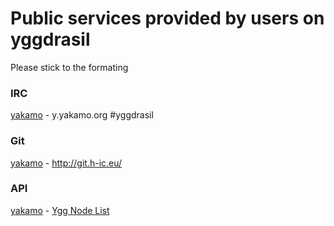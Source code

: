 # Public services provided by users on yggdrasil

Please stick to the formating   



### IRC

[yakamo](https://y.yakamo.org) - y.yakamo.org #yggdrasil  


### Git

[yakamo](https://y.yakamo.org) - http://git.h-ic.eu/  


### API

[yakamo](https://y.yakamo.org) - [Ygg Node List](https://github.com/yakamok/ygg-services/blob/master/README.md)
